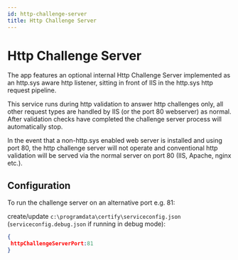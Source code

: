 ```yaml
---
id: http-challenge-server
title: Http Challenge Server
---
```

# Http Challenge Server
The app features an optional internal Http Challenge Server implemented as an http.sys aware http listener, sitting in front of IIS in the http.sys http request pipeline.

This service runs during http validation to answer http challenges only, all other request types are handled by IIS (or the port 80 webserver) as normal. After validation checks have completed the challenge server process will automatically stop.

In the event that a non-http.sys enabled web server is installed and using port 80, the http challenge server will not operate and conventional http validation will be served via the normal server on port 80 (IIS, Apache, nginx etc.).

## Configuration
To run the challenge server on an alternative port e.g. 81:

create/update `c:\programdata\certify\serviceconfig.json` (`serviceconfig.debug.json` if running in debug mode):
```json
{
 httpChallengeServerPort:81
}
```